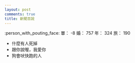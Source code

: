 ```yaml
---
layout: post
comments: true
title: 新聞百說
---
```


:person_with_pouting_face: 單： -8 婚： 757 年： 324 旅： 190

- 什麼有人死掉
- 跟你說喔，我愛你
- 狗會吠快跑的人

